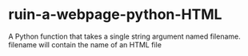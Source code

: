 # ruin-a-webpage-python-HTML
A Python function that takes a single string argument named filename. filename will contain the name of an HTML file
